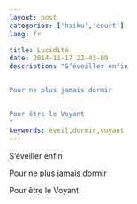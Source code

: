 ```yaml
---
layout: post
categories: ['haiku','court']
lang: fr

title: Lucidité
date: 2014-11-17 22-43-09
description: "S’éveiller enfin


Pour ne plus jamais dormir


Pour être le Voyant
"
keywords: éveil,dormir,voyant
---
```

S’éveiller enfin

Pour ne plus jamais dormir

Pour être le Voyant
